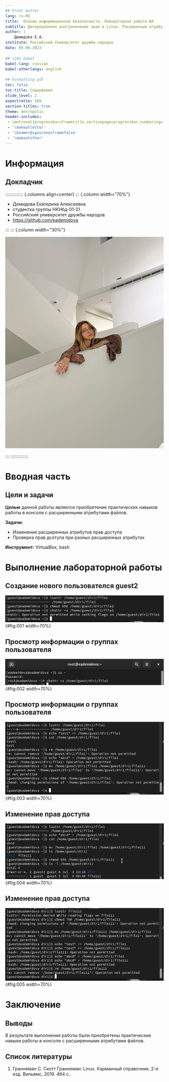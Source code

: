 ```yaml
---
## Front matter
lang: ru-RU
title:  Основы информационной безопасности. Лабораторная работа №4
subtitle: Дискреционное разграничение прав в Linux. Расширенные атрибуты
author: |
	Демидова Е.А.
institute: Российский Университет дружбы народов
date: 09.09.2023

## i18n babel
babel-lang: russian
babel-otherlangs: english

## Formatting pdf
toc: false
toc-title: Содержание
slide_level: 2
aspectratio: 169
section-titles: true
theme: metropolis
header-includes:
 - \metroset{progressbar=frametitle,sectionpage=progressbar,numbering=fraction}
 - '\makeatletter'
 - '\beamer@ignorenonframefalse'
 - '\makeatother'
---
```


# Информация

## Докладчик

:::::::::::::: {.columns align=center}
::: {.column width="70%"}

  * Демидова Екатерина Алексеевна
  * студентка группы НКНбд-01-21
  * Российский университет дружбы народов
  * <https://github.com/eademidova>

:::
::: {.column width="30%"}

![](./image/ava.jpg)

:::
::::::::::::::

# Вводная часть

## Цели и задачи

**Целью** данной работы является приобретение практических навыков работы в консоли с расширенными атрибутами файлов.

**Задачи:**

- Изменение расширенных атрибутов прав доступа
- Проверка прав дсотупа при разных расширенных атрибутах

**Инструмент:** VirtualBox, bash

# Выполнение лабораторной работы

## Создание нового пользователся guest2

![Просмотр и попытка изменения расширенных атрибутов файла от имени guest](image/1.png){#fig:001 width=70%}

## Просмотр информации о группах пользователя

![Изменение расширенных атрибутов файла от имени суперпользователя](image/2.png){#fig:002 width=70%}

## Просмотр информации о группах пользователя

![Проверка прав с расширенным атрибутом `a`](image/3.png){#fig:003 width=70%}

## Изменение прав доступа

![Проверка прав без расширенных атрибутов](image/4.png){#fig:004 width=70%}

## Изменение прав доступа

![Проверка прав с расширенным атрибутом `i`](image/5.png){#fig:005 width=70%}

# Заключение

## Выводы

В результате выполнения работы были приобретены практические навыки работы в консоли с расширенными атрибутами файлов.

## Список литературы

1. Граннеман С. Скотт Граннеман: Linux. Карманный справочник. 2-е изд. Вильямс, 2019. 464 с.
